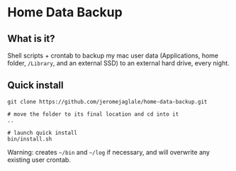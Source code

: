 # Home Data Backup

## What is it?
Shell scripts + crontab to backup my mac user data (Applications, home folder, `/Library`, and an external SSD) to an external hard drive, every night.

## Quick install
```
git clone https://github.com/jeromejaglale/home-data-backup.git

# move the folder to its final location and cd into it
..

# launch quick install
bin/install.sh
```

Warning: creates `~/bin` and `~/log` if necessary, and will overwrite any existing user crontab.

